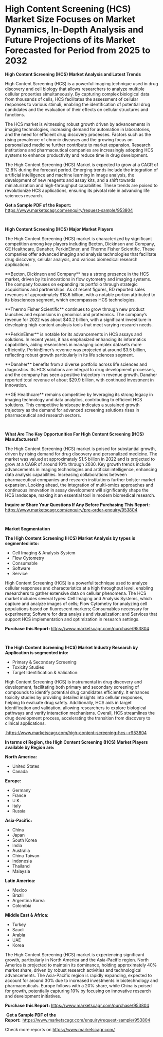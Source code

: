 <p><h1>High Content Screening (HCS) Market Size Focuses on Market Dynamics, In-Depth Analysis and Future Projections of its Market Forecasted for Period from 2025 to 2032</h1></p><p><strong>High Content Screening (HCS) Market Analysis and Latest Trends</strong></p>
<p><p>High Content Screening (HCS) is a powerful imaging technique used in drug discovery and cell biology that allows researchers to analyze multiple cellular properties simultaneously. By capturing complex biological data from thousands of cells, HCS facilitates the assessment of cellular responses to various stimuli, enabling the identification of potential drug candidates and the evaluation of their effects on cellular structures and functions.</p><p>The HCS market is witnessing robust growth driven by advancements in imaging technologies, increasing demand for automation in laboratories, and the need for efficient drug discovery processes. Factors such as the rising prevalence of chronic diseases and the growing focus on personalized medicine further contribute to market expansion. Research institutions and pharmaceutical companies are increasingly adopting HCS systems to enhance productivity and reduce time in drug development.</p><p>The High Content Screening (HCS) Market is expected to grow at a CAGR of 12.8% during the forecast period. Emerging trends include the integration of artificial intelligence and machine learning in image analysis, the development of new reagents and assay kits, and a shift towards miniaturization and high-throughput capabilities. These trends are poised to revolutionize HCS applications, ensuring its pivotal role in advancing life sciences research.</p></p>
<p><strong>Get a Sample PDF of the Report:&nbsp;</strong> <a href="https://www.marketscagr.com/enquiry/request-sample/953804?utm_campaign=2097&utm_medium=2&utm_source=Github&utm_content=ia&utm_term=03032025&utm_id=high-content-screening-hcs">https://www.marketscagr.com/enquiry/request-sample/953804</a></p>
<p>&nbsp;</p>
<p><strong>High Content Screening (HCS) Major Market Players</strong></p>
<p><p>The High Content Screening (HCS) market is characterized by significant competition among key players including Becton, Dickinson and Company, GE Healthcare, Danaher, PerkinElmer, and Thermo Fisher Scientific. These companies offer advanced imaging and analysis technologies that facilitate drug discovery, cellular analysis, and various biomedical research applications.</p><p>**Becton, Dickinson and Company** has a strong presence in the HCS market, driven by its innovations in flow cytometry and imaging systems. The company focuses on expanding its portfolio through strategic acquisitions and partnerships. As of recent figures, BD reported sales revenues of approximately $18.6 billion, with a notable portion attributed to its biosciences segment, which encompasses HCS technologies.</p><p>**Thermo Fisher Scientific** continues to grow through new product launches and expansions in genomics and proteomics. The company’s revenue for 2022 was about $40.2 billion, with a significant investiture in developing high-content analysis tools that meet varying research needs.</p><p>**PerkinElmer** is notable for its advancements in HCS assays and solutions. In recent years, it has emphasized enhancing its informatics capabilities, aiding researchers in managing complex datasets more efficiently. PerkinElmer’s revenue was projected at around $3.5 billion, reflecting robust growth particularly in its life sciences segment.</p><p>**Danaher** benefits from a diverse portfolio across life sciences and diagnostics. Its HCS solutions are integral to drug development processes, and the company has seen a positive trajectory in revenue growth. Danaher reported total revenue of about $29.9 billion, with continued investment in innovation.</p><p>**GE Healthcare** remains competitive by leveraging its strong legacy in imaging technology and data analytics, contributing to efficient HCS solutions. This competitive landscape indicates a sustained growth trajectory as the demand for advanced screening solutions rises in pharmaceutical and research sectors.</p></p>
<p>&nbsp;</p>
<p><strong>What Are The Key Opportunities For High Content Screening (HCS) Manufacturers?</strong></p>
<p><p>The High Content Screening (HCS) market is poised for substantial growth, driven by rising demand for drug discovery and personalized medicine. The market was valued at approximately $1.5 billion in 2022 and is projected to grow at a CAGR of around 10% through 2030. Key growth trends include advancements in imaging technologies and artificial intelligence, enhancing data analysis capabilities. Increasing collaborations between pharmaceutical companies and research institutions further bolster market expansion. Looking ahead, the integration of multi-omics approaches and continuous innovation in assay development will significantly shape the HCS landscape, making it an essential tool in modern biomedical research.</p></p>
<p><strong>Inquire or Share Your Questions If Any Before Purchasing This Report:</strong> <a href="https://www.marketscagr.com/enquiry/pre-order-enquiry/953804?utm_campaign=2097&utm_medium=2&utm_source=Github&utm_content=ia&utm_term=03032025&utm_id=high-content-screening-hcs">https://www.marketscagr.com/enquiry/pre-order-enquiry/953804</a></p>
<p>&nbsp;</p>
<p><strong>Market Segmentation</strong></p>
<p><strong>The High Content Screening (HCS) Market Analysis by types is segmented into:</strong></p>
<p><ul><li>Cell Imaging & Analysis System</li><li>Flow Cytometry</li><li>Consumable</li><li>Software</li><li>Service</li></ul></p>
<p><p>High Content Screening (HCS) is a powerful technique used to analyze cellular responses and characteristics at a high throughput level, enabling researchers to gather extensive data on cellular phenomena. The HCS market includes several types: Cell Imaging and Analysis Systems, which capture and analyze images of cells; Flow Cytometry for analyzing cell populations based on fluorescent markers; Consumables necessary for experiments; Software for data analysis and visualization; and Services that support HCS implementation and optimization in research settings.</p></p>
<p><strong>Purchase this Report:&nbsp;</strong><a href="https://www.marketscagr.com/purchase/953804?utm_campaign=2097&utm_medium=2&utm_source=Github&utm_content=ia&utm_term=03032025&utm_id=high-content-screening-hcs">https://www.marketscagr.com/purchase/953804</a></p>
<p>&nbsp;</p>
<p><strong>The High Content Screening (HCS) Market Industry Research by Application is segmented into:</strong></p>
<p><ul><li>Primary & Secondary Screening</li><li>Toxicity Studies</li><li>Target Identification & Validation</li></ul></p>
<p><p>High Content Screening (HCS) is instrumental in drug discovery and development, facilitating both primary and secondary screening of compounds to identify potential drug candidates efficiently. It enhances toxicity studies by providing detailed insights into cellular responses, helping to evaluate drug safety. Additionally, HCS aids in target identification and validation, allowing researchers to explore biological pathways and verify interaction mechanisms. Overall, HCS streamlines the drug development process, accelerating the transition from discovery to clinical applications.</p></p>
<p><a href="https://www.marketscagr.com/high-content-screening-hcs--r953804?utm_campaign=2097&utm_medium=2&utm_source=Github&utm_content=ia&utm_term=03032025&utm_id=high-content-screening-hcs">&nbsp;https://www.marketscagr.com/high-content-screening-hcs--r953804</a></p>
<p><strong>In terms of Region, the High Content Screening (HCS) Market Players available by Region are:</strong></p>
<p>
    <p> <strong> North America: </strong>
        <ul>
            <li>United States</li>
            <li>Canada</li>
        </ul>
        </p> 
    <p> <strong> Europe: </strong>
        <ul>
            <li>Germany</li>
            <li>France</li>
            <li>U.K.</li>
            <li>Italy</li>
            <li>Russia</li>
        </ul>
        </p> 
    <p> <strong> Asia-Pacific: </strong>
        <ul>
            <li>China</li>
            <li>Japan</li>
            <li>South Korea</li>
            <li>India</li>
            <li>Australia</li>
            <li>China Taiwan</li>
            <li>Indonesia</li>
            <li>Thailand</li>
            <li>Malaysia</li>
        </ul>
        </p> 
    <p> <strong> Latin America: </strong>
        <ul>
            <li>Mexico</li>
            <li>Brazil</li>
            <li>Argentina Korea</li>
            <li>Colombia</li>
        </ul>
        </p> 
    <p> <strong> Middle East & Africa: </strong>
        <ul>
            <li>Turkey</li>
            <li>Saudi</li>
            <li>Arabia</li>
            <li>UAE</li>
            <li>Korea</li>
        </ul>
    </p>
    </p>
<p><p>The High Content Screening (HCS) market is experiencing significant growth, particularly in North America and the Asia-Pacific region. North America is projected to maintain its dominance, holding approximately 40% market share, driven by robust research activities and technological advancements. The Asia-Pacific region is rapidly expanding, expected to account for around 30% due to increased investments in biotechnology and pharmaceuticals. Europe follows with a 20% share, while China is poised for growth, potentially capturing 10% by focusing on innovative research and development initiatives.</p></p>
<p><strong>Purchase this Report: </strong><a href="https://www.marketscagr.com/purchase/953804?utm_campaign=2097&utm_medium=2&utm_source=Github&utm_content=ia&utm_term=03032025&utm_id=high-content-screening-hcs">https://www.marketscagr.com/purchase/953804</a></p>
<p>&nbsp;<strong>Get a Sample PDF of the Report:&nbsp;&nbsp;</strong><a href="https://www.marketscagr.com/enquiry/request-sample/953804?utm_campaign=2097&utm_medium=2&utm_source=Github&utm_content=ia&utm_term=03032025&utm_id=high-content-screening-hcs">https://www.marketscagr.com/enquiry/request-sample/953804</a></p>
<p><strong></strong></p>
<p>Check more reports on <a href="https://www.marketscagr.com/?utm_campaign=2097&utm_medium=2&utm_source=Github&utm_content=ia&utm_term=03032025&utm_id=high-content-screening-hcs">https://www.marketscagr.com/</a></p>